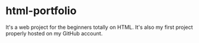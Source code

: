 # html-portfolio
It's a web project for the beginners totally on HTML. It's also my first project properly hosted on my GitHub account.
